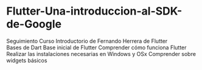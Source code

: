 # Flutter-Una-introduccion-al-SDK-de-Google 
Seguimiento Curso Introductorio de Fernando Herrera de Flutter  
Bases de Dart 
Base inicial de Flutter 
Comprender cómo funciona Flutter 
Realizar las instalaciones necesarias en Windows y OSx 
Comprender sobre widgets básicos 
